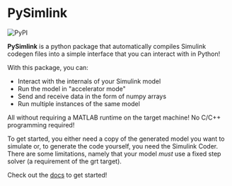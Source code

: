 # PySimlink

![PyPI](https://img.shields.io/pypi/v/pysimlink)

**PySimlink** is a python package that automatically compiles Simulink codegen files 
into a simple interface that you can interact with in Python!

With this package, you can:
- Interact with the internals of your Simulink model
- Run the model in "accelerator mode"
- Send and receive data in the form of numpy arrays
- Run multiple instances of the same model

All without requiring a MATLAB runtime on the target machine! No C/C++ programming required!

To get started, you either need a copy of the generated model you want to simulate or, to generate
the code yourself, you need the Simulink Coder. There are some limitations, namely that your model *must* use a fixed step solver 
(a requirement of the grt target). 

Check out the [docs](https://lharri73.github.io/PySimlink/) to get started! 

